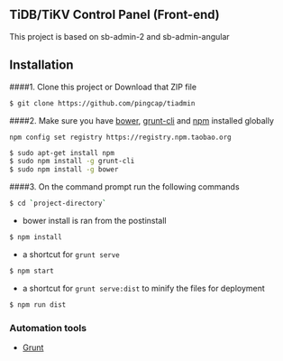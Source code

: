 ## TiDB/TiKV Control Panel (Front-end) 

This project is based on sb-admin-2 and sb-admin-angular

## Installation


####1. Clone this project or Download that ZIP file

```sh
$ git clone https://github.com/pingcap/tiadmin
```

####2.  Make sure you have [bower](http://bower.io/), [grunt-cli](https://www.npmjs.com/package/grunt-cli) and  [npm](https://www.npmjs.org/) installed globally
 
```
npm config set registry https://registry.npm.taobao.org
```
 
```sh
$ sudo apt-get install npm
$ sudo npm install -g grunt-cli
$ sudo npm install -g bower
```
####3. On the command prompt run the following commands

```sh
$ cd `project-directory`
```
- bower install is ran from the postinstall
```sh
$ npm install 
```
- a shortcut for `grunt serve`
```sh
$ npm start
```
- a shortcut for `grunt serve:dist` to minify the files for deployment
```sh
$ npm run dist 
```

### Automation tools

- [Grunt](http://gruntjs.com/)
